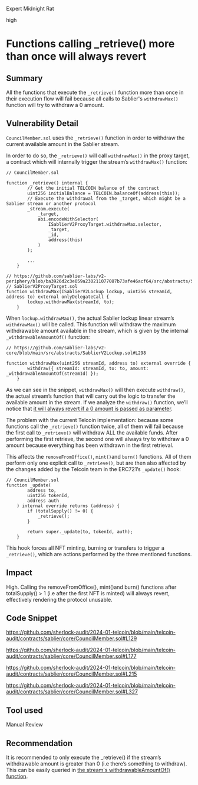 Expert Midnight Rat

high

# Functions calling _retrieve() more than once will always revert

## Summary

All the functions that execute the `_retrieve()` function more than once in their execution flow will fail because all calls to Sablier's `withdrawMax()` function will try to withdraw a 0 amount.

## Vulnerability Detail

`CouncilMember.sol` uses the `_retrieve()` function in order to withdraw the current available amount in the Sablier stream.

In order to do so, the `_retrieve()` will call `withdrawMax()` in the proxy target, a contract which will internally trigger the stream’s `withdrawMax()` function:

```solidity
// CouncilMember.sol

function _retrieve() internal {
        // Get the initial TELCOIN balance of the contract
        uint256 initialBalance = TELCOIN.balanceOf(address(this));
        // Execute the withdrawal from the _target, which might be a Sablier stream or another protocol
        _stream.execute(
            _target,
            abi.encodeWithSelector(
                ISablierV2ProxyTarget.withdrawMax.selector, 
                _target, 
                _id,
                address(this)
            )
        );

        ...
    }

```

```solidity
// https://github.com/sablier-labs/v2-periphery/blob/ba3926d2c3e059a230211077087b73afe46acf64/src/abstracts/SablierV2ProxyTarget.sol#L142
// SablierV2ProxyTarget.sol
function withdrawMax(ISablierV2Lockup lockup, uint256 streamId, address to) external onlyDelegateCall {
        lockup.withdrawMax(streamId, to);
    }
```

When `lockup.withdrawMax()`, the actual Sablier lockup linear stream’s `withdrawMax()` will be called. This function will withdraw the maximum withdrawable amount available in the stream, which is given by the internal `_withdrawableAmountOf()` function:

```solidity
// https://github.com/sablier-labs/v2-core/blob/main/src/abstracts/SablierV2Lockup.sol#L298

function withdrawMax(uint256 streamId, address to) external override {
        withdraw({ streamId: streamId, to: to, amount: _withdrawableAmountOf(streamId) });
    }
```

As we can see in the snippet, `withdrawMax()` will then execute `withdraw()`, the actual stream’s function that will carry out the logic to transfer the available amount in the stream. If we analyze the `withdraw()` function, we’ll notice that [it will always revert if a 0 amount is passed as parameter](https://github.com/sablier-labs/v2-core/blob/main/src/abstracts/SablierV2Lockup.sol#L270).

The problem with the current Telcoin implementation: because some functions call the `_retrieve()` function twice, all of them will fail because the first call to `_retrieve()` will withdraw ALL the available funds. After performing the first retrieve, the second one will always try to withdraw a 0 amount because everything has been withdrawn in the first retrieval.

This affects the `removeFromOffice()`, `mint()`and `burn()` functions. All of them perform only one explicit call to `_retrieve()`, but are then also affected by the changes added by the Telcoin team in the ERC721’s `_update()` hook:

```solidity
// CouncilMember.sol
function _update(
        address to,
        uint256 tokenId,
        address auth
    ) internal override returns (address) {
        if (totalSupply() != 0) {
            _retrieve();
        }

        return super._update(to, tokenId, auth);
    }
```

This hook forces all NFT minting, burning or transfers to trigger a `_retrieve()`, which are actions performed by the three mentioned functions.

## Impact

High. Calling the removeFromOffice(), mint()and burn() functions after totalSupply() > 1 (i.e after the first NFT is minted) will always revert, effectively rendering the protocol unusable.

## Code Snippet

https://github.com/sherlock-audit/2024-01-telcoin/blob/main/telcoin-audit/contracts/sablier/core/CouncilMember.sol#L129

https://github.com/sherlock-audit/2024-01-telcoin/blob/main/telcoin-audit/contracts/sablier/core/CouncilMember.sol#L177

https://github.com/sherlock-audit/2024-01-telcoin/blob/main/telcoin-audit/contracts/sablier/core/CouncilMember.sol#L215

https://github.com/sherlock-audit/2024-01-telcoin/blob/main/telcoin-audit/contracts/sablier/core/CouncilMember.sol#L327

## Tool used

Manual Review

## Recommendation

It is recommended to only execute the _retrieve() if the stream’s withdrawable amount is greater than 0 (i.e there’s something to withdraw). This can be easily queried in [the stream's ](https://github.com/sablier-labs/v2-core/blob/main/src/abstracts/SablierV2Lockup.sol#L117)[withdrawableAmountOf()](https://github.com/sablier-labs/v2-core/blob/main/src/abstracts/SablierV2Lockup.sol#L117)[ function](https://github.com/sablier-labs/v2-core/blob/main/src/abstracts/SablierV2Lockup.sol#L117).
